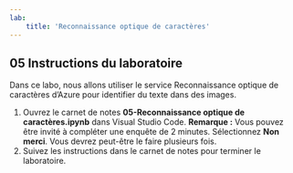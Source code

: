 ```yaml
---
lab:
    title: 'Reconnaissance optique de caractères'
---
```


## 05 Instructions du laboratoire
Dans ce labo, nous allons utiliser le service Reconnaissance optique de caractères d’Azure pour identifier du texte dans des images.

1.  Ouvrez le carnet de notes **05-Reconnaissance optique de caractères.ipynb** dans Visual Studio Code.
    **Remarque :** Vous pouvez être invité à compléter une enquête de 2 minutes. Sélectionnez **Non merci**. Vous devrez peut-être le faire plusieurs fois.
2.  Suivez les instructions dans le carnet de notes pour terminer le laboratoire.
